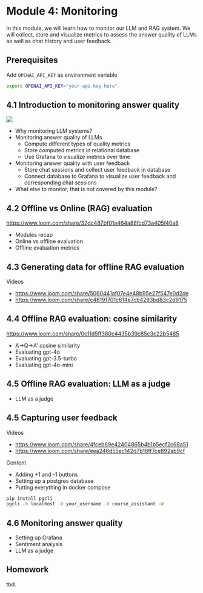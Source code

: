 # Module 4: Monitoring

In this module, we will learn how to monitor our LLM and RAG system. We will collect, store and visualize metrics to assess the answer quality of LLMs as well as chat history and user feedback. 

## Prerequisites

Add `OPENAI_API_KEY` as environment variable

```bash
export OPENAI_API_KEY="your-api-key-here"
```

## 4.1 Introduction to monitoring answer quality 

<a href="https://www.youtube.com/watch?v=OWqinqemCmk&list=PL3MmuxUbc_hIB4fSqLy_0AfTjVLpgjV3R">
  <img src="https://markdown-videos-api.jorgenkh.no/youtube/OWqinqemCmk">
</a>

* Why monitoring LLM systems?
* Monitoring answer quality of LLMs 
  * Compute different types of quality metrics
  * Store computed metrics in relational database
  * Use Grafana to visualize metrics over time
* Monitoring answer quality with user feedback
  * Store chat sessions and collect user feedback in database 
  * Connect database to Grafana to visualize user feedback and corresponding chat sessions
* What else to monitor, that is not covered by this module? 


## 4.2 Offline vs Online (RAG) evaluation

https://www.loom.com/share/32dc487bf01a464a88fcd73a405f40a8

* Modules recap
* Online vs offline evaluation
* Offline evaluation metrics 


## 4.3 Generating data for offline RAG evaluation

Videos

* https://www.loom.com/share/5060441af07e4e48b95e27f547e0d2de
* https://www.loom.com/share/c48191701c614e7cb4293bd83c2d9175



## 4.4 Offline RAG evaluation: cosine similarity

https://www.loom.com/share/0c11d5ff380c4435b39c85c3c22b5485

* A->Q->A' cosine similarity
* Evaluating gpt-4o
* Evaluating gpt-3.5-turbo
* Evaluating gpt-4o-mini


## 4.5 Offline RAG evaluation: LLM as a judge

* LLM as a judge

## 4.5 Capturing user feedback

Videos

* https://www.loom.com/share/4fceb69e42404865b4b1b5ecf2c68a51
* https://www.loom.com/share/eea246d55ec142d7b16ff7ce892ab9cf

Content

* Adding +1 and -1 buttons
* Setting up a postgres database
* Putting everything in docker compose

```bash
pip install pgcli
pgcli -h localhost -U your_username -d course_assistant -W
```


## 4.6 Monitoring answer quality

* Setting up Grafana
* Sentiment analysis
* LLM as a judge



## Homework

tbd.
